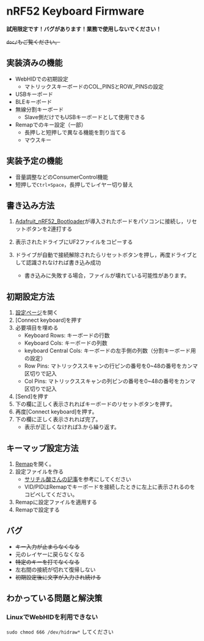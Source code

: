 # nRF52 Keyboard Firmware

**試用限定です！バグがあります！業務で使用しないでください！**

<del>`doc/`もご覧ください。</del>

## 実装済みの機能

* WebHIDでの初期設定
    - マトリックスキーボードのCOL_PINSとROW_PINSの設定
* USBキーボード
* BLEキーボード
* 無線分割キーボード
    * Slave側だけでもUSBキーボードとして使用できる
* Remapでのキー設定（一部）
    - 長押しと短押しで異なる機能を割り当てる
    - マウスキー

## 実装予定の機能

* 音量調整などのConsumerControl機能
* 短押しで`Ctrl+Space`，長押しでレイヤー切り替え


## 書き込み方法

1. [Adafruit_nRF52_Bootloader](https://github.com/adafruit/Adafruit_nRF52_Bootloader)が導入されたボードをパソコンに接続し，リセットボタンを2連打する
2. 表示されたドライブにUF2ファイルをコピーする
3. ドライブが自動で接続解除されたらリセットボタンを押し，再度ドライブとして認識されなければ書き込み成功
    
    - 書き込みに失敗する場合，ファイルが壊れている可能性があります。

## 初期設定方法

1. [設定ページ](https://yswallow.github.io/javascript/simple/webhid/nrf52_init.html)を開く
2. [Connect keyboard]を押す
3. 必要項目を埋める
    * Keyboard Rows: キーボードの行数
    * Keyboard Cols: キーボードの列数
    * keyboard Central Cols: キーボードの左手側の列数（分割キーボード用の設定）
    * Row Pins: マトリックススキャンの行ピンの番号を0~48の番号をカンマ区切りで記入
    * Col Pins: マトリックススキャンの列ピンの番号を0~48の番号をカンマ区切りで記入
4. [Send]を押す
5. 下の欄に正しく表示されればキーボードのリセットボタンを押す。
6. 再度[Connect keyboard]を押す。
7. 下の欄に正しく表示されれば完了。
    * 表示が正しくなければ3.から繰り返す。

## キーマップ設定方法

1. [Remap](https://remap-keys.app)を開く。
2. 設定ファイルを作る
    - [サリチル酸さんの記事](https://salicylic-acid3.hatenablog.com/entry/via-support#VIA%E3%81%AB%E8%AA%AD%E3%81%BF%E8%BE%BC%E3%81%BE%E3%81%9B%E3%82%8Bjson%E3%83%95%E3%82%A1%E3%82%A4%E3%83%AB%E3%82%92%E4%BD%9C%E6%88%90%E3%81%99%E3%82%8B)を参考にしてください
    - VID/PIDはRemapでキーボードを接続したときに左上に表示されるのをコピペしてください。
3. Remapに設定ファイルを適用する
4. Remapで設定する

## バグ

* <del>キー入力が止まらなくなる</del>
* 元のレイヤーに戻らなくなる
* <del>特定のキーを打てなくなる</del>
* 左右間の接続が切れて復帰しない
* <del>初期設定後に文字が入力され続ける</del>


## わかっている問題と解決策

### LinuxでWebHIDを利用できない

`sudo chmod 666 /dev/hidraw*` してください

